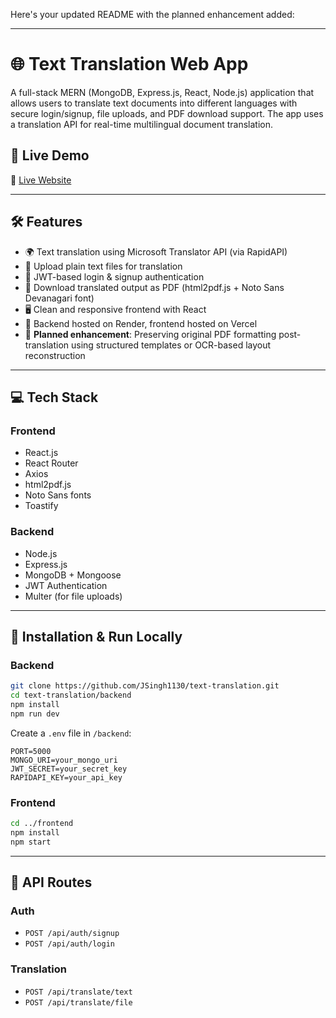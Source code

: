 Here's your updated README with the planned enhancement added:

---

# 🌐 Text Translation Web App

A full-stack MERN (MongoDB, Express.js, React, Node.js) application that allows users to translate text documents into different languages with secure login/signup, file uploads, and PDF download support. The app uses a translation API for real-time multilingual document translation.

## 🚀 Live Demo

🔗 [Live Website](https://text-translation-nu.vercel.app/login)

---

## 🛠️ Features

* 🌍 Text translation using Microsoft Translator API (via RapidAPI)
* 📄 Upload plain text files for translation
* 🔐 JWT-based login & signup authentication
* 🧾 Download translated output as PDF (html2pdf.js + Noto Sans Devanagari font)
* 🖥️ Clean and responsive frontend with React
* 📡 Backend hosted on Render, frontend hosted on Vercel
* 🧩 **Planned enhancement**: Preserving original PDF formatting post-translation using structured templates or OCR-based layout reconstruction

---

## 💻 Tech Stack

### Frontend

* React.js
* React Router
* Axios
* html2pdf.js
* Noto Sans fonts
* Toastify

### Backend

* Node.js
* Express.js
* MongoDB + Mongoose
* JWT Authentication
* Multer (for file uploads)

---

## 🔧 Installation & Run Locally

### Backend

```bash
git clone https://github.com/JSingh1130/text-translation.git
cd text-translation/backend
npm install
npm run dev
```

Create a `.env` file in `/backend`:

```
PORT=5000  
MONGO_URI=your_mongo_uri  
JWT_SECRET=your_secret_key  
RAPIDAPI_KEY=your_api_key  
```

### Frontend

```bash
cd ../frontend
npm install
npm start
```

---

## 📡 API Routes

### Auth

* `POST /api/auth/signup`
* `POST /api/auth/login`

### Translation

* `POST /api/translate/text`
* `POST /api/translate/file`
